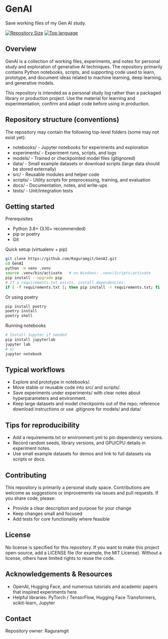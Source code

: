 # GenAI

Save working files of my Gen AI study.

[![Repository Size](https://img.shields.io/github/repo-size/Raguramgit/GenAI)](https://github.com/Raguramgit/GenAI)
[![Top language](https://img.shields.io/github/languages/top/Raguramgit/GenAI)](https://github.com/Raguramgit/GenAI)


## Overview

GenAI is a collection of working files, experiments, and notes for personal study and exploration of generative AI techniques. The repository primarily contains Python notebooks, scripts, and supporting code used to learn, prototype, and document ideas related to machine learning, deep learning, and generative models.

This repository is intended as a personal study log rather than a packaged library or production project. Use the material for learning and experimentation; confirm and adapt code before using in production.


## Repository structure (conventions)

The repository may contain the following top-level folders (some may not exist yet):

- notebooks/         - Jupyter notebooks for experiments and exploration
- experiments/      - Experiment runs, scripts, and logs
- models/           - Trained or checkpointed model files (gitignored)
- data/             - Small example datasets or download scripts (large data should be stored externally)
- src/              - Reusable modules and helper code
- scripts/          - Utility scripts for preprocessing, training, and evaluation
- docs/             - Documentation, notes, and write-ups
- tests/            - Unit/integration tests


## Getting started

Prerequisites
- Python 3.8+ (3.10+ recommended)
- pip or poetry
- Git

Quick setup (virtualenv + pip)
```bash
git clone https://github.com/Raguramgit/GenAI.git
cd GenAI
python -m venv .venv
source .venv/bin/activate   # on Windows: .venv\Scripts\activate
pip install --upgrade pip
# If a requirements.txt exists, install dependencies:
if [ -f requirements.txt ]; then pip install -r requirements.txt; fi
```

Or using poetry
```bash
pip install poetry
poetry install
poetry shell
```

Running notebooks
```bash
# Install Jupyter if needed
pip install jupyterlab
jupyter lab
# or
jupyter notebook
```


## Typical workflows

- Explore and prototype in notebooks/.
- Move stable or reusable code into src/ and scripts/.
- Save experiments under experiments/ with clear notes about hyperparameters and environment.
- Keep large datasets and model checkpoints out of the repo; reference download instructions or use .gitignore for models/ and data/


## Tips for reproducibility

- Add a requirements.txt or environment.yml to pin dependency versions.
- Record random seeds, library versions, and GPU/CPU details in experiment notes.
- Use small example datasets for demos and link to full datasets via scripts or docs.


## Contributing

This repository is primarily a personal study space. Contributions are welcome as suggestions or improvements via issues and pull requests. If you share code, please:

- Provide a clear description and purpose for your change
- Keep changes small and focused
- Add tests for core functionality where feasible


## License

No license is specified for this repository. If you want to make this project open-source, add a LICENSE file (for example, the MIT License). Without a license, others have limited rights to reuse the code.


## Acknowledgements & Resources

- OpenAI, Hugging Face, and numerous tutorials and academic papers that inspired experiments here.
- Helpful libraries: PyTorch / TensorFlow, Hugging Face Transformers, scikit-learn, Jupyter


## Contact

Repository owner: Raguramgit
